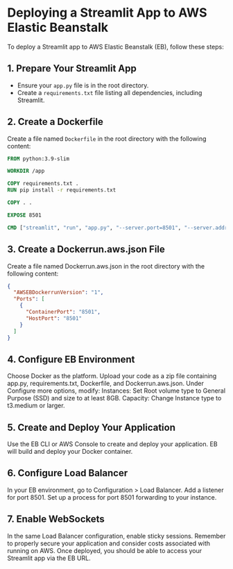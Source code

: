 # Deploying a Streamlit App to AWS Elastic Beanstalk

To deploy a Streamlit app to AWS Elastic Beanstalk (EB), follow these steps:

## 1. Prepare Your Streamlit App

- Ensure your `app.py` file is in the root directory.
- Create a `requirements.txt` file listing all dependencies, including Streamlit.

## 2. Create a Dockerfile

Create a file named `Dockerfile` in the root directory with the following content:

```Dockerfile
FROM python:3.9-slim

WORKDIR /app

COPY requirements.txt .
RUN pip install -r requirements.txt

COPY . .

EXPOSE 8501

CMD ["streamlit", "run", "app.py", "--server.port=8501", "--server.address=0.0.0.0"]
```

## 3. Create a Dockerrun.aws.json File
Create a file named Dockerrun.aws.json in the root directory with the following content:
```json
{
  "AWSEBDockerrunVersion": "1",
  "Ports": [
    {
      "ContainerPort": "8501",
      "HostPort": "8501"
    }
  ]
}
```

## 4. Configure EB Environment
Choose Docker as the platform.
Upload your code as a zip file containing app.py, requirements.txt, Dockerfile, and Dockerrun.aws.json.
Under Configure more options, modify:
Instances: Set Root volume type to General Purpose (SSD) and size to at least 8GB.
Capacity: Change Instance type to t3.medium or larger.

## 5. Create and Deploy Your Application
Use the EB CLI or AWS Console to create and deploy your application.
EB will build and deploy your Docker container.

## 6. Configure Load Balancer
In your EB environment, go to Configuration > Load Balancer.
Add a listener for port 8501.
Set up a process for port 8501 forwarding to your instance.

## 7. Enable WebSockets
In the same Load Balancer configuration, enable sticky sessions.
Remember to properly secure your application and consider costs associated with running on AWS. Once deployed, you should be able to access your Streamlit app via the EB URL.
